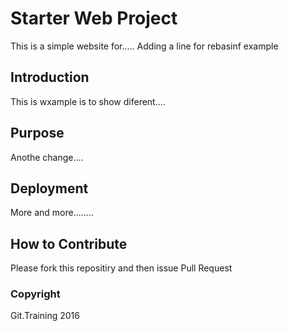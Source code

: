 # Starter Web Project

This is a simple website for.....
Adding a line for rebasinf example

## Introduction

This is wxample is to show diferent....

## Purpose

Anothe change....

## Deployment

More and more........

## How to Contribute

Please fork this repositiry and then issue Pull Request

### Copyright

Git.Training 2016

